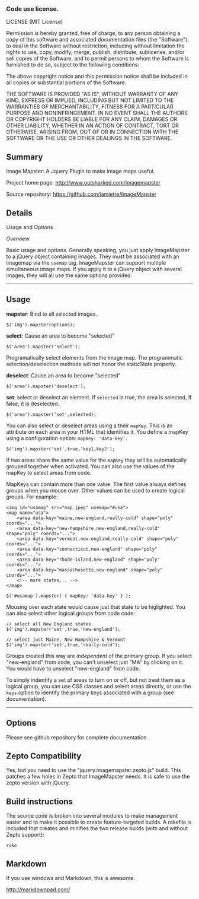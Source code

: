 ### Code use license.

LICENSE (MIT License)
 
Permission is hereby granted, free of charge, to any person obtaining
a copy of this software and associated documentation files (the
"Software"), to deal in the Software without restriction, including
without limitation the rights to use, copy, modify, merge, publish,
distribute, sublicense, and/or sell copies of the Software, and to
permit persons to whom the Software is furnished to do so, subject to
the following conditions:
 
The above copyright notice and this permission notice shall be
included in all copies or substantial portions of the Software.

THE SOFTWARE IS PROVIDED "AS IS", WITHOUT WARRANTY OF ANY KIND,
EXPRESS OR IMPLIED, INCLUDING BUT NOT LIMITED TO THE WARRANTIES OF
MERCHANTABILITY, FITNESS FOR A PARTICULAR PURPOSE AND
NONINFRINGEMENT. IN NO EVENT SHALL THE AUTHORS OR COPYRIGHT HOLDERS BE
LIABLE FOR ANY CLAIM, DAMAGES OR OTHER LIABILITY, WHETHER IN AN ACTION
OF CONTRACT, TORT OR OTHERWISE, ARISING FROM, OUT OF OR IN CONNECTION
WITH THE SOFTWARE OR THE USE OR OTHER DEALINGS IN THE SOFTWARE.

## Summary

Image Mapster: A Jquery Plugin to make image maps useful. 

Project home page. http://www.outsharked.com/imagemapster

Source repository: https://github.com/jamietre/ImageMapster 

## Details

 Usage and Options

*Overview*

Basic usage and options. Generally speaking, you just apply ImageMapster to a jQuery object containing images. They must be associated with an imagemap via the `usemap` tag. ImageMapster can support multiple simultaneous image maps. If you apply it to a jQuery object with several images, they will all use the same options provided. 

----
## Usage

**mapster**: Bind to all selected images.

    $('img').mapster(options);

**select**: Cause an area to become "selected"

    $('area').mapster('select');

Programatically select elements from the image map. The programmatic selection/deselection methods will not honor the staticState property.

**deselect**: Cause an area to become "selected"

    $('area').mapster('deselect');

**set**: select or deselect an element. If `selected` is true, the area is selected, if false, it is deselected.

    $('area').mapster('set',selected);

You can also select or deselect areas using a their `mapKey`. This is an attribute on each area in your HTML that identifies it. You define a mapKey using a configuration option: `mapKey: 'data-key'`.

    $('img').mapster('set',true,'key1,key2');

If two areas share the same value for the `mapKey` they will be automatically grouped together when activated. You can also use the values of the mapKey to select areas from code.

MapKeys can contain more than one value. The first value always defines groups when you mouse over. Other values can be used to create logical groups. For example:

    <img id="usamap" src="map.jpeg" usemap="#usa">
    <map name="usa">
		<area data-key="maine,new-england,really-cold" shape="poly" coords="...">
		<area data-key="new-hampshire,new-england,really-cold" shape="poly" coords="...">
		<area data-key="vermont,new-england,really-cold" shape="poly" coords="...">
		<area data-key="connecticut,new-england" shape="poly" coords="...">
		<area data-key="rhode-island,new-england" shape="poly" coords="...">
		<area data-key="massachusetts,new-england" shape="poly" coords="...">
		<!-- more states... -->
    </map>

    $('#usamap').mapster( { mapKey: 'data-key' } );

Mousing over each state would cause just that state to be higlighted. You can also select other logical groups from code code:

    // select all New England states
    $('img').mapster('set',true,'new-england');

    // select just Maine, New Hampshire & Vermont
    $('img').mapster('set',true,'really-cold');

Groups created this way are *independent* of the primary group. If you select "new-england" from code, you can't unselect just "MA" by clicking on it. You would have to unselect "new-england" from code. 

To simply indentify a set of areas to turn on or off, but not treat them as a logical group, you can use CSS classes and select areas directly, or use the <code>keys</code> option to identify the primary keys associated with a group (see documentation).


----
## Options

Please see github repository for complete documentation.

## Zepto Compatibility

Yes, but you need to use the "jquery.imagemapster.zepto.js" build. This patches a few holes in Zepto that ImageMapster needs. It is safe to use the zepto version with jQuery.

## Build instructions

The source code is broken into several modules to make management easier and to make it possible to create feature-targeted builds. A rakefile is included that creates and minifies the two release builds (with and without Zepto support):

`rake`

## Markdown

If you use windows and Markdown, this is awesome.

http://markdownpad.com/